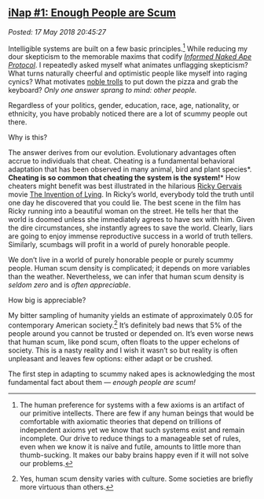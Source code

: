 
[iNap \#1: Enough People are Scum](http://analyzethedatanotthedrivel.org/2018/05/17/inap-1-enough-people-are-scum/)
-------------------------------------------------------------------------------------------------

*Posted: 17 May 2018 20:45:27*

Intelligible systems are built on a few basic principles.[^1x5588] While
reducing my dour skepticism to the memorable maxims that codify
[*Informed Naked Ape
Protocol*](https://analyzethedatanotthedrivel.org/2018/05/08/informed-naked-ape-protocol/).
I repeatedly asked myself what animates unflagging skepticism? What
turns naturally cheerful and optimistic people like myself into raging
cynics? What motivates [noble
trolls](https://www.lifewire.com/types-of-internet-trolls-3485894) to
put down the pizza and grab the keyboard? *Only one answer sprang to
mind: other people.*

Regardless of your politics, gender, education, race, age, nationality,
or ethnicity, you have probably noticed there are a lot of scummy people
out there.

Why is this?

The answer derives from our evolution. Evolutionary advantages often
accrue to individuals that cheat. Cheating is a fundamental behavioral
adaptation that has been observed in many animal, bird and plant
species*. **Cheating is so common that cheating the system is the
system!*** How cheaters might benefit was best illustrated in the
hilarious [Ricky
Gervais](https://www.imdb.com/name/nm0315041/?ref_=tt_ov_dr) movie [The
Invention of Lying](https://www.imdb.com/title/tt1058017/). In Ricky’s
world, everybody told the truth until one day he discovered that you
could lie. The best scene in the film has Ricky running into a beautiful
woman on the street. He tells her that the world is doomed unless she
immediately agrees to have sex with him. Given the dire circumstances,
she instantly agrees to save the world. Clearly, liars are going to
enjoy immense reproductive success in a world of truth tellers.
Similarly, scumbags will profit in a world of purely honorable people.

We don’t live in a world of purely honorable people or purely scummy
people. Human scum density is complicated; it depends on more variables
than the weather. Nevertheless, we can infer that human scum density is
*seldom zero* and is *often appreciable*.

How big is appreciable?

My bitter sampling of humanity yields an estimate of approximately 0.05
for contemporary American society.[^2x5588] It’s definitely bad news that 5%
of the people around you cannot be trusted or depended on. It’s even
worse news that human scum, like pond scum, often floats to the upper
echelons of society. This is a nasty reality and I wish it wasn’t so but
reality is often unpleasant and leaves few options: either adapt or be
crushed.

The first step in adapting to scummy naked apes is acknowledging the
most fundamental fact about them — *enough people are scum!*

[^1x5588]: The human preference for systems with a few axioms is an artifact
    of our primitive intellects. There are few if any human beings that
    would be comfortable with axiomatic theories that depend on
    trillions of independent axioms yet we know that such systems exist
    and remain incomplete. Our drive to reduce things to a manageable
    set of rules, even when we know it is naïve and futile, amounts to
    little more than thumb-sucking. It makes our baby brains happy even
    if it will not solve our problems.

[^2x5588]: Yes, human scum density varies with culture. Some societies are
    briefly more virtuous than others.
